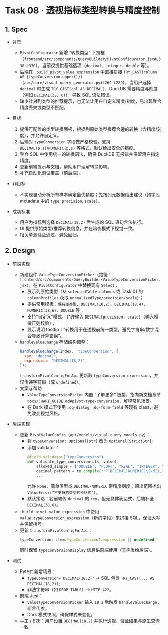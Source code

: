 # Task 08 · 透视指标类型转换与精度控制

## 1. Spec

- 背景  
  - `PivotConfigurator` 新增 “转换类型” 下拉框（`frontend/src/components/QueryBuilder/PivotConfigurator.jsx#L338-L370`），当前仅提供基础选项（`decimal`、`integer`、`double` 等）。  
  - 后端在 `_build_pivot_value_expression` 中直接拼接 `TRY_CAST(column AS {typeConversion.upper()})`（`api/core/visual_query_generator.py#L269-L289`），当用户选择 `decimal` 时生成 `TRY_CAST(col AS DECIMAL)`，DuckDB 需要精度与刻度（例如 `DECIMAL(38, 6)`），导致 SQL 语法错误。  
  - 缺少针对列类型的推荐提示，也无法让用户自定义精度/刻度，易出现聚合精度丢失或类型不匹配。

- 目标  
  1. 提供可配置的类型转换面板，根据列原始类型推荐合适的转换（含精度/刻度），并允许自定义。  
  2. 后端对 `typeConversion` 字段做严格校验，支持 `DECIMAL(p,s)`/`NUMERIC(p,s)` 等格式，默认给出安全的精度。  
  3. 聚合 SQL 中使用统一的转换语法，确保 DuckDB 无报错并保留用户指定精度。  
  4. 更新前端提示与文档，帮助用户理解转换影响。  
  5. 补充自动化测试覆盖（前后端）。

- 非目标  
  - 不实现自动分析所有样本确定最优精度；先按列元数据给出建议（如字段 metadata 中的 `type`, `precision`, `scale`）。

- 成功标准  
  - 用户为指标列选择 `DECIMAL(18,2)` 后生成的 SQL 语句合法执行。  
  - UI 提供原始类型/推荐转换信息，并在暗夜模式下视觉一致。  
  - 相关单测验证通过，避免回归。

## 2. Design

- 前端实现  
  - 新建组件 `ValueTypeConversionPicker`（路径：`frontend/src/components/QueryBuilder/ValueTypeConversionPicker.jsx`），在 `PivotConfigurator` 中替换现有 `Select`：  
    * 展示列原始类型（从 `selectedTable.columns` 或 Task 01 的 `columnProfiles` 获取 `normalizedType/precision/scale`）；  
    * 提供常用模板：`保持原类型`、`DECIMAL(18,2)`、`DECIMAL(18,4)`、`NUMERIC(38,6)`、`DOUBLE` 等；  
    * 支持“自定义”模式，允许输入 `DECIMAL(precision, scale)`（输入框做正则校验）；  
    * 显示说明 tooltip：“转换用于在透视前统一类型，避免字符串/数字混合导致计算错误”。  
  - `handleValueChange` 存储结构调整：  
    ```js
    handleValueChange(index, 'typeConversion', {
      key: 'decimal',
      expression: 'DECIMAL(18,2)',
    });
    ```  
    `transformPivotConfigForApi` 更新取 `typeConversion.expression`，并仅传递字符串（或 `undefined`）。  
  - 文案与帮助  
    - `ValueTypeConversionPicker` 内置 “了解更多” 链接，指向新文档章节 `docs/CHART_GUIDE.md#pivot-type-conversion`，解释常见场景。  
    - 在 Dark 模式下使用 `.dq-dialog`, `.dq-form-field` 等现有 class，避免改变视觉风格。

- 后端实现  
  - 更新 `PivotValueConfig`（`api/models/visual_query_models.py`）：  
    * 将 `typeConversion: Optional[str]` 改为 `Optional[StrictStr]`;  
    * 添加 validator：  
      ```python
      @field_validator("typeConversion")
      def validate_type_conversion(cls, value):
          allowed_simple = {"DOUBLE", "FLOAT", "REAL", "INTEGER", "BIGINT", "SMALLINT", "TINYINT"}
          decimal_pattern = re.compile(r"^(DECIMAL|NUMERIC)\(\d{1,2},\d{1,2}\)$", re.I)
          ...
      ```  
      允许 `None`、简单类型或 `DECIMAL/NUMERIC` 带精度刻度；超出范围抛出 `ValueError("不支持的类型转换格式")`。  
    * 默认策略：若前端传 `decimal` 的 `key`，但无具体表达式，后端补全 `DECIMAL(38,6)`。
  - `_build_pivot_value_expression` 中使用 `value.typeConversion_expression`（新的字段）来拼接 SQL，保证大写并保留括号。  
  - 更新 `transformPivotConfigForApi`：  
    ```js
    typeConversion: item.typeConversion?.expression || undefined
    ```  
    同时保留 `typeConversionDisplay` 信息供前端使用（无需发给后端）。

- 测试  
  - Pytest 新增场景：  
    * `typeConversion='DECIMAL(18,2)'` → SQL 包含 `TRY_CAST(... AS DECIMAL(18,2))`;  
    * 非法字符串（如 `DROP TABLE`）→ `HTTP 422`。  
  - 前端 Jest：  
    * `ValueTypeConversionPicker` 输入 `18,2` 后触发 `handleValueChange`，断言传参。  
    * Dark 模式快照，确保样式未变化。  
  - 手工 / E2E：用户设置 `DECIMAL(18,2)` 并执行透视，验证结果与原生查询一致。
